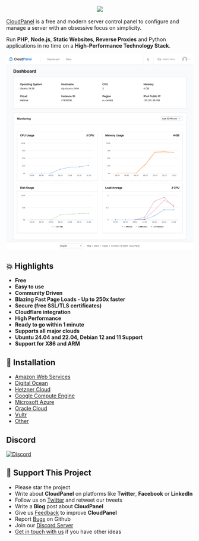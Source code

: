 <p align="center">
  <a href="https://www.cloudpanel.io" target="_blank">
    <img src="https://www.cloudpanel.io/assets/images/logo.svg?v=0.0.2">
  </a>
</p>

[CloudPanel](https://www.cloudpanel.io) is a free and modern server control panel to configure and manage a server with an obsessive focus on simplicity.

Run **PHP**, **Node.js**, **Static Websites**, **Reverse Proxies** and Python applications in no time on a **High-Performance Technology Stack**.

<p align="center">
  <a href="https://www.cloudpanel.io" target="_blank">
    <img src="/assets/images/cloudpanel.png?v=0.0.5">
  </a>
</p>

## :boom: Highlights

- **Free**
- **Easy to use**
- **Community Driven**
- **Blazing Fast Page Loads - Up to 250x faster**
- **Secure (free SSL/TLS certificates)**
- **Cloudflare integration**
- **High Performance**
- **Ready to go within 1 minute**
- **Supports all major clouds**
- **Ubuntu 24.04 and 22.04, Debian 12 and 11 Support**
- **Support for X86 and ARM**

## :floppy_disk: Installation

- [Amazon Web Services](https://www.cloudpanel.io/docs/v2/getting-started/amazon-web-services/installation/ami/)
- [Digital Ocean](https://www.cloudpanel.io/docs/v2/getting-started/digital-ocean/installation/marketplace/)
- [Hetzner Cloud](https://www.cloudpanel.io/docs/v2/getting-started/hetzner-cloud/installation/installer/)
- [Google Compute Engine](https://www.cloudpanel.io/docs/v2/getting-started/google-compute-engine/installation/installer/)
- [Microsoft Azure](https://www.cloudpanel.io/docs/v2/getting-started/microsoft-azure/installation/installer/)
- [Oracle Cloud](https://www.cloudpanel.io/docs/v2/getting-started/oracle-cloud/installation/installer/)
- [Vultr](https://www.cloudpanel.io/docs/v2/getting-started/vultr/installation/marketplace/)
- [Other](https://www.cloudpanel.io/docs/v2/getting-started/other/)

## Discord

<a href="https://discord.cloudpanel.io/"><img src="https://img.shields.io/discord/696694788883349574?label=Discord" alt="Discord"></a>

## :sparkling_heart: Support This Project

* Please star the project
* Write about **CloudPanel** on platforms like **Twitter**, **Facebook** or **LinkedIn**
* Follow us on [Twitter](https://twitter.com/cloudpanel_io) and retweet our tweets
* Write a **Blog** post about **CloudPanel**
* Give us [Feedback](https://www.cloudpanel.io/feedback/) to improve **CloudPanel**
* Report [Bugs](https://github.com/cloudpanel-io/cloudpanel-ce/issues) on Github
* Join our [Discord Server](https://discord.cloudpanel.io/)
* [Get in touch with us](https://www.cloudpanel.io/contact/) if you have other ideas